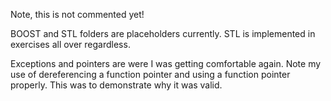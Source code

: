 Note, this is not commented yet!

BOOST and STL folders are placeholders currently. STL is implemented in exercises all over regardless.

Exceptions and pointers are were I was getting comfortable again. Note my use of dereferencing a function pointer and using a function pointer properly. This was to demonstrate why it was valid.